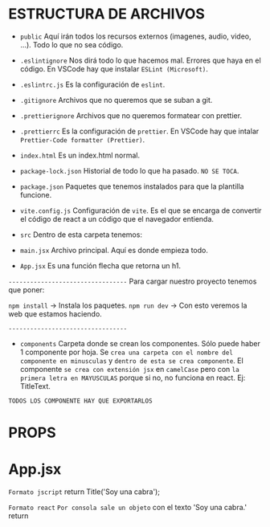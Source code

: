 # ESTRUCTURA DE ARCHIVOS

* `public`
Aquí irán todos los recursos externos (imagenes, audio, video, ...). Todo lo que no sea código.

* `.eslintignore`
Nos dirá todo lo que hacemos mal. Errores que haya en el código.
En VSCode hay que instalar `ESLint (Microsoft)`.

* `.eslintrc.js`
Es la configuración de `eslint`.

* `.gitignore`
Archivos que no queremos que se suban a git.

* `.prettierignore`
Archivos que no queremos formatear con prettier.

* `.prettierrc`
Es la configuración de `prettier`.
En VSCode hay que intalar `Prettier-Code formatter (Prettier)`.

* `index.html`
Es un index.html normal.

* `package-lock.json`
Historial de todo lo que ha pasado. `NO SE TOCA`.

* `package.json`
Paquetes que tenemos instalados para que la plantilla funcione.

* `vite.config.js`
Configuración de `vite`. Es el que se encarga de convertir el código de react a un código que el navegador entienda.

* `src`
Dentro de esta carpeta tenemos:

* `main.jsx`
Archivo principal. Aquí es donde empieza todo.

* `App.jsx`
Es una función flecha que retorna un h1.

`---------------------------------`
Para cargar nuestro proyecto tenemos que poner:

`npm install` -> Instala los paquetes.
`npm run dev` -> Con esto veremos la web que estamos haciendo.

`---------------------------------`

* `components`
Carpeta donde se crean los componentes. Sólo puede haber 1 componente por hoja.
Se `crea una carpeta con el nombre del componente en minusculas` y `dentro de esta se crea componente`.
El componente `se crea con extensión jsx` en `camelCase` pero con `la primera letra en MAYUSCULAS` porque si no, no funciona en react.
Ej: TitleText.

`TODOS LOS COMPONENTE HAY QUE EXPORTARLOS`

# PROPS

# App.jsx
`Formato jscript`
return Title('Soy una cabra');

`Formato react`
`Por consola sale un objeto` con el texto 'Soy una cabra.'
return <Title message='Soy una cabra.' />

Se pueden pasar todas las props que queramos.
Todo lo que `no` sea un `string` hay que `ponerlo entre corchetes {}`
return <Title message='Soy una cabra.' age={23}/>

# Title
const Title = props => { // Si le pongo por ejemplo message en vez de props, se pone ({ message })
	console.log(props); // Sale por consola un objeto que tiene message: 'Soy una cabra' y age: 23
	return (
		<h1>
			{props.message} y tengo {props.age} años
		</h1>
	);
};

export default Title;


# CSS MODULES

Este archivo `se crea en la carpeta del componente` con el nombre: `nombrecomponente.module.css`

Es un archivo css normal.

Este archivo hay que importarlo al componente para que funcione, poniendo al principio del archivo del componente la linea: `import style from './nombrecomponente.module.css'`

Para usarlo se pondría:

# return (
#	<h1 className={style.nombredelaclase}>
#		{props.message} y tengo {props.age} años
#	</h1>
# );

Si el nombre de la clase es nombre compuesto, es decir, que lleva un - se pondría de la siguiente manera:

# return (
#	<h1 className={style['dark-orange']}>
#		{props.message} y tengo {props.age} años
#	</h1>
# );

Para poner dos clases se pondría con un template-string:

# return (
#	<h1 className={`${style['dark-orange']} ${style.xl}`}>
#		{props.message} y tengo {props.age} años
#	</h1>
# );


# REUTILIZAR COMPONENTES

Copiamos el componente que queremos y le cambiamos las props que queramos.

# CHILDRENS (HIJOS)

Cuando tengamos un componente (en este caso Header) que actua como contenedor para otras cosas, para que pinte lo que tiene dentro se pondría de la siguiente manera.

# componente Header
const Header = (props) => {
	
	// Hay que poner {props.children} para que pinte lo que tiene dentro, que son los 3 h1 de Title.

	return <header>{props.children}</header>;
};

export default Header;

# componente Title
const Title = () => {
	return (
		<h1>
			{props.message}
		</h1>
	);
};

return default Title;

# componente App
import Title from "./components/title/Title"
import Header from "./components/header/Header"

const App = () => {
	return (
		
		// Retornar hijos
		<Header>
			<Title message='Titulo 1' />
			<Title message='Titulo 2' />
			<Title message='Titulo 3' />
		</Header>
	) 
}

export default App;
